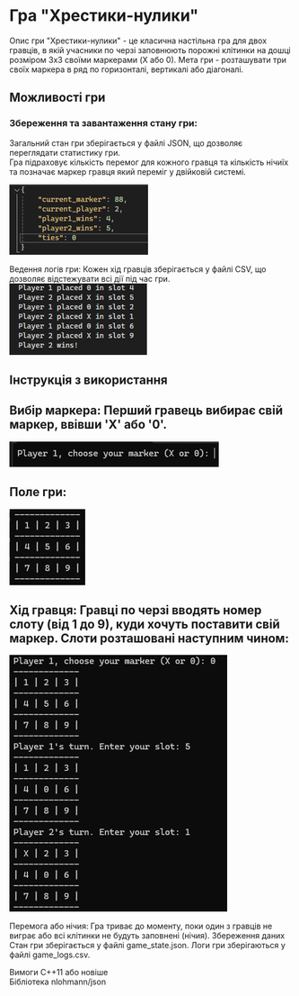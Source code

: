 # Гра "Хрестики-нулики"
Опис гри
"Хрестики-нулики" - це класична настільна гра для двох гравців, в якій учасники по черзі заповнюють порожні клітинки на дошці розміром 3x3 своїми маркерами (X або 0). Мета гри - розташувати три своїх маркера в ряд по горизонталі, вертикалі або діагоналі.

## Можливості гри
### Збереження та завантаження стану гри: 
Загальний стан гри зберігається у файлі JSON, що дозволяє переглядати статистику гри.  
Гра підраховує кількість перемог для кожного гравця та кількість нічиїх та позначає маркер гравця який переміг у двійковій системі.

![alt-текст](https://github.com/fd-fg/Practis/blob/master/Screenshot_1.png)  

Ведення логів гри: Кожен хід гравців зберігається у файлі CSV, що дозволяє відстежувати всі дії під час гри.  
![alt-текст](https://github.com/fd-fg/Practis/blob/master/Screenshot_2.png)

## Інструкція з використання

## Вибір маркера: Перший гравець вибирає свій маркер, ввівши 'X' або '0'.  
![alt-текст](https://github.com/fd-fg/Practis/blob/master/Screenshot_3.png)  

## Поле гри:
![alt-текст](https://github.com/fd-fg/Practis/blob/master/image.png) 

## Хід гравця: Гравці по черзі вводять номер слоту (від 1 до 9), куди хочуть поставити свій маркер. Слоти розташовані наступним чином:
 
![alt-текст](https://github.com/fd-fg/Practis/blob/master/Screenshot_4.png)

Перемога або нічия: Гра триває до моменту, поки один з гравців не виграє або всі клітинки не будуть заповнені (нічия).
Збереження даних
Стан гри зберігається у файлі game_state.json.
Логи гри зберігаються у файлі game_logs.csv.

Вимоги
C++11 або новіше  
Бібліотека nlohmann/json
